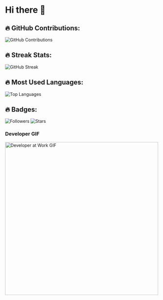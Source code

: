 # Hi there 👋

## 🔥 GitHub Contributions:
![GitHub Contributions](https://github-readme-stats.vercel.app/api?username=iOSDila&show_icons=true&theme=tokyonight)

## 🔥 Streak Stats:
![GitHub Streak](https://github-readme-streak-stats.herokuapp.com?user=iOSDila&theme=highcontrast)

## 🔥 Most Used Languages:
![Top Languages](https://github-readme-stats.vercel.app/api/top-langs/?username=iOSDila&layout=compact&theme=dracula)

## 🔥 Badges:
![Followers](https://img.shields.io/github/followers/iOSDila?label=Followers&style=social)
![Stars](https://img.shields.io/github/stars/iOSDila?label=Stars&style=social)


<div>
  <h3>Developer GIF</h3>
  <img src="https://media.tenor.com/8Bzuv_K7lWQAAAAC/developer-developers.gif" width="500" alt="Developer at Work GIF">
</div>
